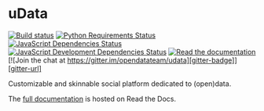 uData
=====

[![Build status][circleci-badge]][circleci-url]
[![Python Requirements Status][requires-io-badge]][requires-io-url]
[![JavaScript Dependencies Status][david-dm-badge]][david-dm-url]
[![JavaScript Development Dependencies Status][david-dm-dev-badge]][david-dm-dev-url]
[![Read the documentation][readthedocs-badge]][readthedocs-url]
[![Join the chat at https://gitter.im/opendatateam/udata][gitter-badge]][gitter-url]

Customizable and skinnable social platform dedicated to (open)data.

The [full documentation][readthedocs-url] is hosted on Read the Docs.

[circleci-url]: https://circleci.com/gh/opendatateam/udata
[circleci-badge]: https://circleci.com/gh/opendatateam/udata.svg?style=shield
[requires-io-url]: https://requires.io/github/opendatateam/udata/requirements/?branch=dev
[requires-io-badge]: https://requires.io/github/opendatateam/udata/requirements.svg?branch=dev
[david-dm-url]: https://david-dm.org/opendatateam/udata/dev
[david-dm-badge]: https://img.shields.io/david/opendatateam/udata/dev.svg
[david-dm-dev-url]: https://david-dm.org/opendatateam/udata/dev#info=devDependencies
[david-dm-dev-badge]: https://david-dm.org/opendatateam/udata/dev/dev-status.svg
[gitter-badge]: https://badges.gitter.im/Join%20Chat.svg
[gitter-url]: https://gitter.im/opendatateam/udata
[readthedocs-badge]: https://readthedocs.org/projects/udata/badge/?version=v1.1.5
[readthedocs-url]: https://udata.readthedocs.io/en/v1.1.5/
